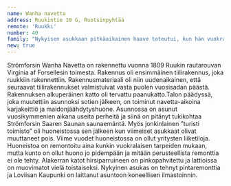 ```yaml
---
name: Wanha navetta
address: Ruukintie 10 G, Ruotsinpyhtää
remote: 'Ruukki'
number: 40
family: "Nykyisen asukkaan pitkäaikainen haave toteutui, kun hän vuokrasi navetan päädyn Loviisan Kaupungilta 2015. Pia Mustonen oli vieraillut kesäisin ruukissa, sillä hänen äitinsä on kotoisin Ruotsinpyhtääseen kuuluvalta Ahvenkoskelta. Näillä käynneillä alkoi syntyä haave saada joskus toimitila ruukista ja mieleen jäi erityisesti navetan päätyhuoneisto . Huoneistossa toimi tuolloin yrittäjinä pariskunta, joille Mustonen kerran käynnillään sanoi: ” mikäli joskus olette aikeissa luopua toimitilastanne, niin ilmoittakaa minulle välittömästi”. Eräänä päivänä vuosien päästä puhelin soi ja unelmasta tuli totta, tosin muutamien mielenkiintoisten vaiheiden jälkeen.Mustonen piti aluksi huoneistoa hyvinvointiyrityksensä toimitilana, mutta elämä Strömforsissa tuntui niin hyvältä, että syksyllä 2017 hän muutti tyttärensä Sofian kanssa Helsingistä kokonaan ruukkiin ja Wanhasta Navetasta tuli heidän kotinsa. Nyt asunnossa asuvat viikonloppuisin myös uusioperheeseen kuuluvat ruukin seppä Paul Partanen ja hänen tyttärensä Laura. Hyvinvointiyrityksen toimitilat ovat siirtyneet viereisen perinnesaunan yläkertaan."
new: true
---
```

Strömforsin Wanha Navetta on rakennettu vuonna 1809 Ruukin rautarouvan Virginia af Forsellesin toimesta. Rakennus oli ensimmäinen tiilirakennus, joka ruukkiin rakennettiin. Rakennusmateriaali oli niin uudenaikainen, että seuraavat tiilirakennukset valmistuivat vasta puolen vuosisadan päästä. Rakennuksen alkuperäinen katto oli tervattu paanukatto.Talon päädyssä, joka muutettiin asunnoksi sotien jälkeen, on toiminut navetta-aikoina karjakeittiö ja maidonjäähdytyshuone. Asunnossa on asunut vuosikymmenien aikana useita perheitä ja siinä on pitänyt tukikohtaa Strömforsin Saaren Saunan saunaemäntä. Myös jonkinlainen ”turisti toimisto” oli huoneistossa sen jälkeen kun viimeiset asukkaat olivat muuttaneet pois. Viime vuodet huoneistossa on ollut yritysten liiketiloja. Huoneistoa on remontoitu aina kunkin vuokralaisen tarpeiden mukaan, mutta kunto on ollut huono jo pidempään ja mitään perusteellista remonttia ei ole tehty. Alakerran katot hirsiparruineen on pinkopahvitettu ja lattioissa on muovimatot vielä toistaiseksi. Nykyinen asukas on tehnyt pintaremonttia ja Loviisan Kaupunki on laittanut asuntoon koneellisen ilmastoinnin.
